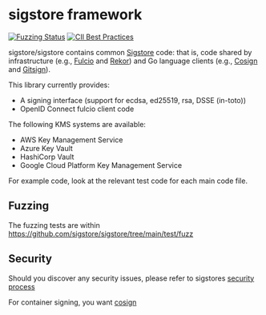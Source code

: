 # sigstore framework
[![Fuzzing Status](https://oss-fuzz-build-logs.storage.googleapis.com/badges/sigstore.svg)](https://bugs.chromium.org/p/oss-fuzz/issues/list?sort=-opened&can=1&q=proj:sigstore) [![CII Best Practices](https://bestpractices.coreinfrastructure.org/projects/5716/badge)](https://bestpractices.coreinfrastructure.org/projects/5716)

sigstore/sigstore contains common [Sigstore](https://www.sigstore.dev/) code: that is, code shared by infrastructure (e.g., [Fulcio](https://github.com/sigstore/fulcio) and [Rekor](https://github.com/sigstore/rekor)) and Go language clients (e.g., [Cosign](https://github.com/sigstore/cosign) and [Gitsign](https://github.com/sigstore/gitsign)).

This library currently provides:

* A signing interface (support for ecdsa, ed25519, rsa, DSSE (in-toto))
* OpenID Connect fulcio client code

The following KMS systems are available:
* AWS Key Management Service
* Azure Key Vault
* HashiCorp Vault
* Google Cloud Platform Key Management Service

For example code, look at the relevant test code for each main code file.

## Fuzzing
The fuzzing tests are within https://github.com/sigstore/sigstore/tree/main/test/fuzz

## Security

Should you discover any security issues, please refer to sigstores [security
process](https://github.com/sigstore/community/blob/main/SECURITY.md)

For container signing, you want [cosign](https://github.com/sigstore/cosign)
